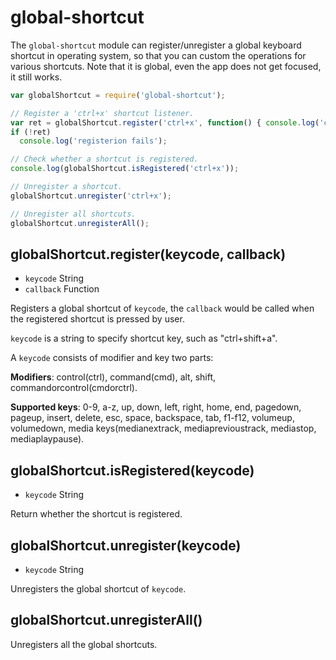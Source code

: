 # global-shortcut

The `global-shortcut` module can register/unregister a global keyboard shortcut
in operating system, so that you can custom the operations for various shortcuts.
Note that it is global, even the app does not get focused, it still works.

```javascript
var globalShortcut = require('global-shortcut');

// Register a 'ctrl+x' shortcut listener.
var ret = globalShortcut.register('ctrl+x', function() { console.log('ctrl+x is pressed'); })
if (!ret)
  console.log('registerion fails');

// Check whether a shortcut is registered.
console.log(globalShortcut.isRegistered('ctrl+x'));

// Unregister a shortcut.
globalShortcut.unregister('ctrl+x');

// Unregister all shortcuts.
globalShortcut.unregisterAll();
```

## globalShortcut.register(keycode, callback)

* `keycode` String
* `callback` Function

Registers a global shortcut of `keycode`, the `callback` would be called when
the registered shortcut is pressed by user.

`keycode` is a string to specify shortcut key, such as "ctrl+shift+a".

A `keycode` consists of modifier and key two parts:

__Modifiers__: control(ctrl), command(cmd), alt, shift, commandorcontrol(cmdorctrl).

__Supported keys__: 0-9, a-z, up, down, left, right, home, end, pagedown, pageup,
insert, delete, esc, space, backspace, tab, f1-f12, volumeup, volumedown, media 
keys(medianextrack, mediaprevioustrack, mediastop, mediaplaypause).

## globalShortcut.isRegistered(keycode)

* `keycode` String

Return whether the shortcut is registered.

## globalShortcut.unregister(keycode)

* `keycode` String

Unregisters the global shortcut of `keycode`.

## globalShortcut.unregisterAll()

Unregisters all the global shortcuts.

